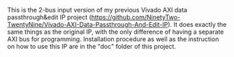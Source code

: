 This is the 2-bus input version of my previous Vivado AXI data passthrough&edit IP project (https://github.com/NinetyTwo-TwentyNine/Vivado-AXI-Data-Passthrough-And-Edit-IP).
It does exactly the same things as the original IP, with the only difference of having a separate AXI bus for programming.
Installation procedure as well as the instruction on how to use this IP are in the "doc" folder of this project.